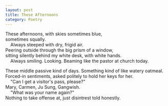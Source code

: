 ```yaml
---
layout: post
title: These Afternoons
category: Poetry
---
```

These afternoons, with skies sometimes blue,<br/> 
sometimes squally.<br/>
  &nbsp;&nbsp;&nbsp;&nbsp;Always steeped with dry, frigid air.<br/>
Peering outside through the big prism of a window,<br/>
sitting silently behind my white desk, with white hands.<br/>
  &nbsp;&nbsp;&nbsp;&nbsp;Always smiling. Looking. Beaming like the pastor at church today.<br/>

These middle passive kind of days. Something kind of like watery oatmeal.<br/>
Forced-in sentiments, asked politely to hold her keys for her.<br/>
  &nbsp;&nbsp;&nbsp;&nbsp;"Can I get a visitor's pass, please?"<br/>
Mary, Carmen, Ju Sung, Gangwish.<br/>
  &nbsp;&nbsp;&nbsp;&nbsp;"What was your name again?"<br/>
Nothing to take offense at, just disintrest told honestly.<br/>
